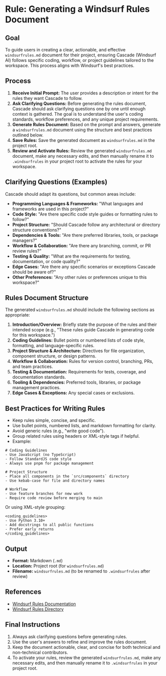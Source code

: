 # Rule: Generating a Windsurf Rules Document

## Goal

To guide users in creating a clear, actionable, and effective `windsurfrules.md` document for their project, ensuring Cascade (Windsurf AI) follows specific coding, workflow, or project guidelines tailored to the workspace. This process aligns with Windsurf's best practices.

## Process

1. **Receive Initial Prompt:** The user provides a description or intent for the rules they want Cascade to follow.
2. **Ask Clarifying Questions:** Before generating the rules document, Cascade should ask clarifying questions one by one until enough context is gathered. The goal is to understand the user's coding standards, workflow preferences, and any unique project requirements.
3. **Generate Rules Document:** Based on the prompt and answers, generate a `windsurfrules.md` document using the structure and best practices outlined below.
4. **Save Rules:** Save the generated document as `windsurfrules.md` in the project root.
5. **Review and Activate Rules:** Review the generated `windsurfrules.md` document, make any necessary edits, and then manually rename it to `.windsurfrules` in your project root to activate the rules for your workspace.

## Clarifying Questions (Examples)

Cascade should adapt its questions, but common areas include:

- **Programming Languages & Frameworks:** "What languages and frameworks are used in this project?"
- **Code Style:** "Are there specific code style guides or formatting rules to follow?"
- **Project Structure:** "Should Cascade follow any architectural or directory structure conventions?"
- **Dependencies & Tools:** "Are there preferred libraries, tools, or package managers?"
- **Workflow & Collaboration:** "Are there any branching, commit, or PR review rules?"
- **Testing & Quality:** "What are the requirements for testing, documentation, or code quality?"
- **Edge Cases:** "Are there any specific scenarios or exceptions Cascade should be aware of?"
- **Other Preferences:** "Any other rules or preferences unique to this workspace?"

## Rules Document Structure

The generated `windsurfrules.md` should include the following sections as appropriate:

1. **Introduction/Overview:** Briefly state the purpose of the rules and their intended scope (e.g., "These rules guide Cascade in generating code for this workspace.")
2. **Coding Guidelines:** Bullet points or numbered lists of code style, formatting, and language-specific rules.
3. **Project Structure & Architecture:** Directives for file organization, component structure, or design patterns.
4. **Workflow & Collaboration:** Rules for version control, branching, PRs, and team practices.
5. **Testing & Documentation:** Requirements for tests, coverage, and documentation standards.
6. **Tooling & Dependencies:** Preferred tools, libraries, or package management practices.
7. **Edge Cases & Exceptions:** Any special cases or exclusions.

## Best Practices for Writing Rules

- Keep rules simple, concise, and specific.
- Use bullet points, numbered lists, and markdown formatting for clarity.
- Avoid generic rules (e.g., "write good code").
- Group related rules using headers or XML-style tags if helpful.
- Example:

```
# Coding Guidelines
- Use JavaScript (no TypeScript)
- Follow StandardJS code style
- Always use pnpm for package management

# Project Structure
- Place all components in the `src/components` directory
- Use kebab-case for file and directory names

# Workflow
- Use feature branches for new work
- Require code review before merging to main
```

Or using XML-style grouping:

```
<coding_guidelines>
- Use Python 3.10+
- Add docstrings to all public functions
- Prefer early returns
</coding_guidelines>
```

## Output

- **Format:** Markdown (`.md`)
- **Location:** Project root (for `windsurfrules.md`)
- **Filename:** `windsurfrules.md` (to be renamed to `.windsurfrules` after review)

## References

- [Windsurf Rules Documentation](https://docs.windsurf.com/windsurf/memories#windsurfrules)
- [Windsurf Rules Directory](https://windsurf.com/editor/directory)

## Final Instructions

1. Always ask clarifying questions before generating rules.
2. Use the user's answers to refine and improve the rules document.
3. Keep the document actionable, clear, and concise for both technical and non-technical contributors.
4. To activate your rules, review the generated `windsurfrules.md`, make any necessary edits, and then manually rename it to `.windsurfrules` in your project root.
